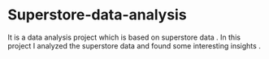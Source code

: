 # Superstore-data-analysis
It is a data analysis project which is based on superstore data . In this project I analyzed the superstore data and found some interesting insights .
